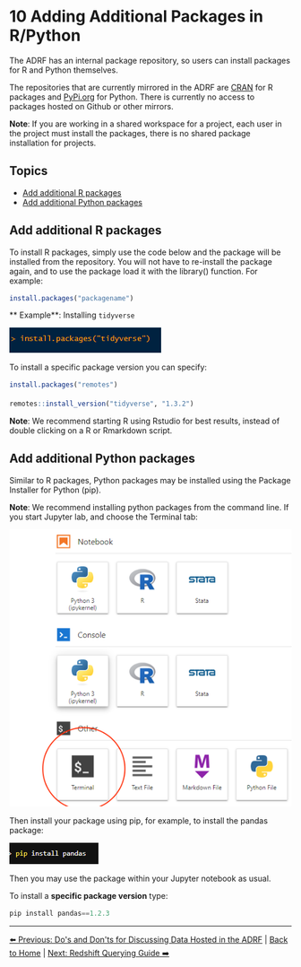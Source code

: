 # 10 Adding Additional Packages in R/Python

The ADRF has an internal package repository, so users can install packages for R and Python themselves.

The repositories that are currently mirrored in the ADRF are [CRAN](https://cran.r-project.org/) for R packages and [PyPi.org](https://pypi.org/) for Python. There is currently no access to packages hosted on Github or other mirrors.

**Note**: If you are working in a shared workspace for a project, each user in the project must install the packages, there is no shared package installation for projects.

## Topics
- [Add additional R packages](#add-additional-r-packages)
- [Add additional Python packages](#add-additional-python-packages)

## Add additional R packages

To install R packages, simply use the code below and the package will be installed from the repository. You will not have to re-install the package again, and to use the package load it with the library() function. For example:

``` r
install.packages("packagename")
```

** Example**: Installing `tidyverse`

![Install tidyverse](images/rinstall.png)

To install a specific package version you can specify:

``` r
install.packages("remotes")

remotes::install_version("tidyverse", "1.3.2")
```

**Note**: We recommend starting R using Rstudio for best results, instead of double clicking on a R or Rmarkdown script.

## Add additional Python packages

Similar to R packages, Python packages may be installed using the Package Installer for Python (pip).

**Note**: We recommend installing python packages from the command line. If you start Jupyter lab, and choose the Terminal tab:

![If you start Juypter Lab, choose the Terminal tab](images/pythoninstall.png)

Then install your package using pip, for example, to install the pandas package:

![Example: pandas package installation](images/pip.png)

Then you may use the package within your Jupyter notebook as usual.

To install a **specific package version** type: 
``` python
pip install pandas==1.2.3
```

***

[⬅️ Previous: Do's and Don'ts for Discussing Data Hosted in the ADRF](09-dos-and-donts.md) | [Back to Home](index.md) | [Next: Redshift Querying Guide ➡️](11-querying-guide.md)
